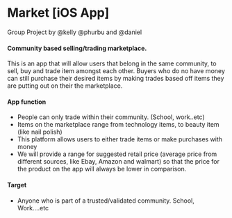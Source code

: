 Market [iOS App]
======

  Group Project by @kelly @phurbu and @daniel
  
#### Community based selling/trading marketplace.
    
   This is an app that will allow users that belong in the same community, to sell, buy and trade item amongst each other. Buyers who do no have money can still purchase their desired items by making trades based off items they are putting out on their the marketplace.
 
#### App function
		
 * People can only trade within their community. (School, work..etc) 
 * Items on the marketplace range from technology items, to beauty item (like nail polish)
 * This platform allows users to either trade items or make purchases with money
 * We will provide a range for suggested retail price (average price from different sources, like Ebay, Amazon and walmart) so that the price  for the product on the app will always be lower in comparison. 

#### Target
		
 * Anyone who is part of a trusted/validated community.  School, Work….etc 


